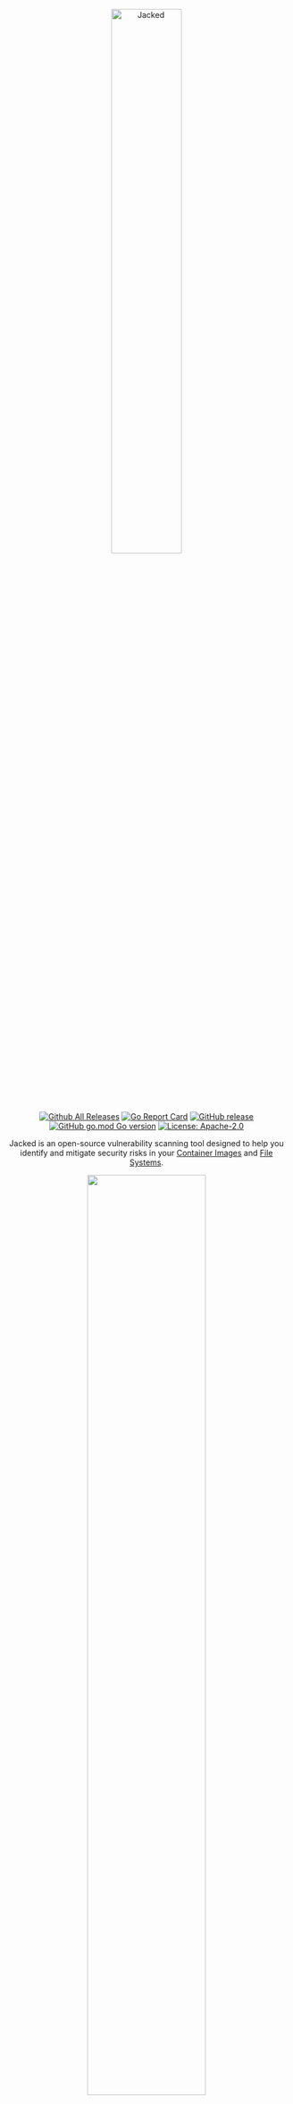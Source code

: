 <p align="center">
  <img src="assets/jacked-logo.svg" alt="Jacked" style="display: block; margin-left: auto; margin-right: auto; width: 50%; margin-bottom: 5%;">
</p>

<div align="center">

[![Github All Releases](https://img.shields.io/github/downloads/carbonetes/jacked/total.svg)]()
[![Go Report Card](https://goreportcard.com/badge/github.com/carbonetes/jacked)](https://goreportcard.com/report/github.com/carbonetes/jacked)
[![GitHub release](https://img.shields.io/github/release/carbonetes/jacked.svg)](https://github.com/carbonetes/jacked/releases/latest)
[![GitHub go.mod Go version](https://img.shields.io/github/go-mod/go-version/carbonetes/jacked.svg)](https://github.com/carbonetes/jacked)
[![License: Apache-2.0](https://img.shields.io/badge/License-Apache%202.0-blue.svg)](https://github.com/carbonetes/jacked/blob/main/LICENSE)

Jacked is an open-source vulnerability scanning tool designed to help you identify and mitigate security risks in your [Container Images](#scanning-docker-images) and [File Systems](#scanning-code-repositories).

  <img src="assets/jacked_sample.png" style="width: 65%;">
</div>

## Integration with Diggity

**Jacked** works seamlessly with [Diggity](https://github.com/carbonetes/diggity), our powerful tool for generating Software Bill of Materials (SBOM). Together, they provide a comprehensive solution for securing your software development process.

## Key Features:

- **Comprehensive Vulnerability Scanning**: Jacked thoroughly examines your container images and file systems to pinpoint potential security risks and vulnerabilities. This comprehensive approach ensures the robustness and security of your deployed container images and codebases.
- **Intelligent Configuration Management**: Jacked features automatic configuration validation, missing field detection, and comprehensive documentation generation. Configuration files are automatically created with helpful comments and maintained with complete settings.
- **Tailored Configuration**: Customize Jacked to align with your specific security preferences. Tailor the tool to suit your organization's unique requirements and security policies with well-documented configuration options.
- **Cross-Platform Compatibility**: Jacked seamlessly integrates with major operating systems and supports various package types. It offers flexibility and compatibility to fit into your existing workflow.
- **Diggity Integration**: Enhance your security posture by leveraging Jacked's compatibility with Diggity. This integration provides SBOM (Software Bill of Materials) Container Image and File System support.
- **Integration-Friendly**: Seamlessly integrate Jacked into your CI/CD pipelines and DevOps workflows to automate vulnerability analysis.
- **User-Friendly Interface**: Jacked offers an intuitive command-line interface, making it accessible to both security experts and developers.
- **Flexible Output Formats**: Jacked provides multiple output formats, making it easy to analyze scan results. Choose from options like tabulated summaries, JSON reports, CycloneDX, SPDX, and more.

## What Jacked Includes

Jacked is a comprehensive vulnerability scanning solution that supports a wide range of technologies and provides extensive features:

### 🔍 **Package Ecosystem Support**

Jacked provides comprehensive vulnerability scanning for a wide range of package ecosystems. It includes specialized scanning strategies for the most common ecosystems, while also supporting generic scanning for other package types:

**Ecosystems with Specialized Scanning Strategies:**

- **Operating Systems**: APK (Alpine), DPKG (Debian/Ubuntu), RPM (Red Hat/CentOS/Fedora)
- **Programming Languages**:
  - **JavaScript/Node.js**: NPM packages with semantic versioning
  - **Python**: PyPI packages with PEP 440 version constraints
  - **Java**: Maven artifacts with complex version handling
  - **Go**: Go modules with semantic versioning
  - **Ruby**: RubyGems with version constraints
  - **Dart**: Pub packages for Flutter/Dart applications

**Additional Support:**

- **Advanced matching algorithms** with CPE (Common Platform Enumeration) support
- **Generic Package Scanning**: Supports any package ecosystem through generic vulnerability matching
- **Custom Package Types**: Extensible architecture allows for additional ecosystem support
- **Cross-Platform Compatibility**: Works with packages from various sources and registries
- **Actively Expanding**: We continuously release new specialized scanning strategies for emerging ecosystems
- **Community-Driven**: Users can [request new ecosystem support](https://github.com/carbonetes/jacked/issues) by opening an issue

### 🛡️ **Vulnerability Data Sources**

- **NVD (National Vulnerability Database)**: Comprehensive CVE database
- **GitHub Security Advisories (GHSA)**: Real-time security alerts from GitHub
- **Alpine Security Database**: Alpine Linux specific vulnerabilities
- **Debian Security Tracker**: Debian/Ubuntu package vulnerabilities


With Jacked, you can fortify your software applications against security threats, streamline your vulnerability management process, and deliver software that is secure, compliant, and reliable.

## Installation

## Recommended

### Using Curl (Linux/macOS)

Run the following command to download and install Jacked using Curl:

```bash
curl -sSfL https://raw.githubusercontent.com/carbonetes/jacked/main/install.sh | sh -s -- -d /usr/local/bin
```

**Note**: Use root access with `sudo sh -s -- -d /usr/local/bin` if you encounter a Permission Denied issue, as the `/usr/local/bin` directory requires the necessary permissions to write to the target directory.

### Using Homebrew (Linux/macOS)

First, tap to the jacked repository by running the following command:

```bash
brew tap carbonetes/jacked
```

Then, install Jacked using Homebrew:

```bash
brew install jacked
```

To check if Jacked is installed properly, try running the following command:

```bash
jacked --version
```

### Using Scoop (Windows)

First, add the jacked-bucket by running:

```sh
scoop bucket add diggity https://github.com/carbonetes/jacked-bucket
```

Then, install Jacked using Scoop:

```sh
scoop install jacked
```

Verify that Jacked is installed correctly by running:

```sh
jacked --version
```

**First Run Setup**: When you first run Jacked, it will automatically create a comprehensive configuration file at `~/.jacked.yaml` with detailed documentation and all available settings. You can customize this configuration file to match your specific needs.

# Getting Started

Jacked offers a user-friendly command-line interface, ensuring that it is accessible to both security experts and developers.

## Scanning Docker Images

To scan a Docker image, use the following command:

```bash
jacked <image-name:tag>
```

Replace <image_name> with the name of the Docker image you want to scan.

## Scanning Code Repositories

To analyze a code repository, use the following command:

```bash
jacked --dir <repository-path>
```

## Scanning Tarballs

To scan a tarball, use the following command:

```bash
jacked --tar <tarball-path>
```

## SBOM Analysis

Jacked uses CycloneDX internally as the Software Bill of Materials (SBOM) format for processing and analyzing components. This enables Jacked to provide comprehensive vulnerability analysis with rich component metadata and dependency relationships.

While CycloneDX is used internally for analysis, the scan results can be exported in multiple standard formats including JSON, SPDX, and table formats for integration with your existing toolchain.

## Output formats

Jacked provides flexible options for formatting and presenting scan results, making it easy to tailor the output to your specific needs.

```bash
jacked <target> -o <output-format>
```

You can choose from the following output formats:

- `table`: The default output format, providing a concise columnar summary of the scan results. This format is ideal for a quick overview of vulnerabilities.
- `json`: Get detailed scan results in JSON format, enabling easy integration with other tools and systems for further analysis and automation.
- `spdx-json`: Software Package Data Exchange format in JSON.
- `spdx-xml`: Software Package Data Exchange format in XML.
- `spdx-tag`: Software Package Data Exchange format in tag-value format.
- `snapshot-json`: Snapshot format in JSON for detailed vulnerability data.

Choose the output format that best suits your integration requirements and reporting preferences. Jacked's versatile output options ensure that you can effectively communicate and act on your scan results in a way that aligns with your workflow.

## Vulnerability Severity Threshold

Jacked provides a powerful feature that allows you to set a severity threshold for vulnerabilities, helping you control the actions triggered based on the severity level of identified vulnerabilities. With this feature, you can tailor your security policies to align with your organization's risk tolerance and operational requirements.

### How it Works

In CI mode `--ci`, Jacked can be configured to evaluate the severity of vulnerabilities detected in your images or code repositories. By adding `--fail-criteria` option on scan arguments, you can specify the severity threshold that your organization deems acceptable, such as "low," "medium," or "high."

By defining a severity threshold, you can specify which vulnerabilities should trigger specific actions or policies. For example, you might want to:

- **Fail a CI/CD Pipeline**: Jacked can be integrated into your CI/CD pipeline to halt the pipeline execution if vulnerabilities of a certain severity level (e.g., "low" or higher) are detected. This ensures that only secure code gets deployed.
- **Generate Alerts**: Configure alerts or notifications to be sent to relevant team members when vulnerabilities exceed the specified severity threshold. Stay informed and act swiftly when critical issues arise.

- **Customize Actions**: Define custom actions or policies based on severity levels. For instance, you can automatically open a ticket in your issue tracking system for "high" severity vulnerabilities.

Here's an example of how to use this feature. To trigger a CI pipeline failure if any vulnerabilities are found in the image with a severity of "low" or higher, use the following command:

```bash
jacked <image> --ci --fail-criteria medium
```

<details>
<summary>Sample Evaluation</summary>

<img src="assets/evaluation_sample_alpine_edge.png" style="width: 50%;">

</details>

## Useful Commands and Flags

```
jacked [command] [flag]
```

| SubCommand | Description                                 |
| :--------- | :------------------------------------------ |
| `config`   | Display the current configurations          |
| `db`       | Display the database information            |
| `version`  | Display Build Version Information of Jacked |

### Available Commands and their flags with description:

```
jacked [flag]
```

| Root Flags               | Description                                                                                                   |
| :----------------------- | :------------------------------------------------------------------------------------------------------------ |
| `-d`, `--dir string`     | Read directly from a path on disk (any directory) (e.g. 'jacked -d path/to/directory)'                        |
| `-t`, `--tar string`     | Read a tarball from a path on disk for archives created from docker save (e.g. 'jacked -t path/to/image.tar)' |
| `-o`, `--output string`  | Show scan results in specified format (default "table")                                                       |
| `-q`, `--quiet`          | Suppress all output except for errors                                                                         |
| `-f`, `--file string`    | Save scan result to a file                                                                                    |
| `-c`, `--config string`  | Path to configuration file (default: $HOME/.jacked.yaml)                                                      |
| `--performance string`   | Set performance optimization level (basic, balanced, aggressive, maximum) (default "balanced")                |
| `--ci`                   | Enable CI mode [experimental]                                                                                 |
| `--fail-criteria string` | Set severity threshold for CI failure (e.g. low, medium, high, critical)                                      |
| `--force-db-update`      | Enables immediate implementation of database updates                                                          |
| `--debug`                | Enable debug mode                                                                                             |
| `-v`, `--version`        | Print application version                                                                                     |

```
jacked config [flag]
```

| Config Flags        | Descriptions                                                     |
| :------------------ | :--------------------------------------------------------------- |
| `display`           | Display the content of the configuration file                   |
| `generate [path]`   | Generate a default configuration file with documentation        |
| `path`              | Display the path of the configuration file                      |
| `reset`             | Restore the default configuration file with full documentation  |
| `-h`,`--help`       | Help for configuration commands                                  |

**Configuration Management Examples:**

```bash
# View current configuration
jacked config display

# Reset configuration to documented defaults
jacked config reset

# Generate a new config file in current directory
jacked config generate

# Generate a config file at specific path
jacked config generate /path/to/my-config.yaml

# Show configuration file location
jacked config path
```

```
jacked db [flag]
```

| Database Flags    | Descriptions                        |
| :---------------- | :---------------------------------- |
| `-i`, `--info`    | Print database metadata information |
| `-v`, `--version` | Print database current version      |

```
jacked version [flag] [string]
```

| Version Flags                      | Descriptions                                                   |
| :--------------------------------- | :------------------------------------------------------------- |
| `-f` [string], `--format` [string] | Print application version format (json, text) (default "text") |

## Configuration

Jacked provides comprehensive configuration management with automatic validation and documentation generation. The configuration file is located at `<HOME>/.jacked.yaml` by default.

### Automatic Configuration Management

Jacked automatically:
- **Creates a documented configuration file** when none exists
- **Validates existing configuration** and fills missing fields
- **Regenerates configuration** with complete documentation when incomplete configurations are detected
- **Provides helpful comments** explaining each configuration option

### Configuration File Structure

The configuration file includes comprehensive documentation and all implemented features:

```yaml
# Legacy field for backward compatibility (file size limit in bytes)
maxFileSize: 52428800

# Performance Configuration
# Controls scanning performance and resource usage
performance:
  # Number of concurrent scanners (default: number of CPU cores)
  max_concurrent_scanners: 4
  
  # Enable result caching to speed up repeated scans
  enable_caching: true
  
  # Cache expiration time
  cache_timeout: "1h0m0s"
  
  # Maximum number of cached items
  max_cache_size: 1000
  
  # Database connection settings
  max_db_connections: 10
  max_idle_connections: 5
  connection_timeout: "30s"
  
  # Batch processing settings
  batch_size: 100
  enable_batch_processing: true

# CI/CD Integration Configuration
ci:
  # Criteria for failing CI builds
  fail_criteria:
    # Fail if vulnerabilities of this severity or higher are found
    # Options: "low", "medium", "high", "critical"
    severity: "high"

# Note: This configuration only includes fields that are actually implemented
# in the codebase. Many advanced features shown in documentation may not
# yet be fully implemented.
```

### Configuration Validation

If you have an incomplete configuration file, Jacked will automatically:
1. Detect missing required fields
2. Fill in default values for missing fields
3. Regenerate the configuration file with complete documentation
4. Preserve your custom values while adding missing ones

### Custom Configuration Files

You can specify a custom configuration file path:

```bash
# Use a specific config file
jacked --config=/path/to/custom-config.yaml [command]

# Set via environment variable
export JACKED_CONFIG=/path/to/custom-config.yaml
jacked [command]
```


## Contributing

We welcome contributions to Jacked from the community. We believe that collaboration and contributions from the community are essential to making Jacked even better. Whether it's reporting issues, submitting pull requests, or providing feedback, your input helps improve this project for everyone. Please check our [Contribution Guidelines](https://github.com/carbonetes/jacked/blob/main/CONTRIBUTING.md) for more details on how to get involved.

By contributing to Jacked, you agree to abide by our [Code of Conduct](https://github.com/carbonetes/jacked/blob/main/CODE_OF_CONDUCT.md). We are committed to maintaining an open, inclusive, and respectful community.

If you encounter bugs, have ideas for improvements, or want to request new features, please don't hesitate to open an issue on our [GitHub repository](https://github.com/carbonetes/jacked/issues).

## Contact

If you have any questions, suggestions, or need assistance, you can reach us at [eng@carbonetes.com](mailto:eng@carbonetes.com). Your feedback and engagement are valuable to us.

## License

Jacked is released under the [Apache License 2.0](https://choosealicense.com/licenses/apache-2.0/). You are free to use, modify, and distribute this software in compliance with the terms and conditions of the Apache License 2.0. Please review the full license text for more details.

<footer>
<h4>
  <p align="center">
    Jacked is developed and maintained by <a href="https://carbonetes.com/">Carbonetes</a>. 
  </p>
</h4>
</footer>
